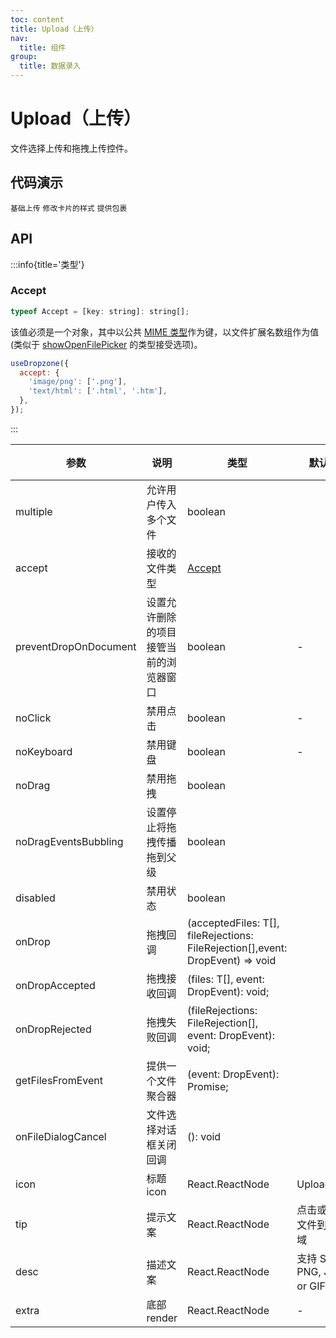 ```yaml
---
toc: content
title: Upload（上传）
nav:
  title: 组件
group:
  title: 数据录入
---
```


# Upload（上传）

文件选择上传和拖拽上传控件。

## 代码演示

<code src="./basic.tsx">基础上传</code>
<code src="./info.tsx">修改卡片的样式</code>
<code src="./custom-render.tsx">提供包裹</code>

## API

:::info{title='类型'}

### Accept

```js
typeof Accept = [key: string]: string[];
```

该值必须是一个对象，其中以公共 [MIME 类型](https://developer.mozilla.org/en-US/docs/Web/HTTP/Basics_of_HTTP/MIME_types/Common_types)作为键，以文件扩展名数组作为值(类似于 [showOpenFilePicker](https://developer.mozilla.org/en-US/docs/Web/API/window/showOpenFilePicker) 的类型接受选项)。

```js
useDropzone({
  accept: {
    'image/png': ['.png'],
    'text/html': ['.html', '.htm'],
  },
});
```

:::

| 参数                  | 说明                                   | 类型                                                                           | 默认值                         | 版本 |
| --------------------- | -------------------------------------- | ------------------------------------------------------------------------------ | ------------------------------ | ---- |
| multiple              | 允许用户传入多个文件                   | boolean                                                                        |                                |      |
| accept                | 接收的文件类型                         | [Accept](#accept)                                                              |                                |      |
| preventDropOnDocument | 设置允许删除的项目接管当前的浏览器窗口 | boolean                                                                        | -                              |      |
| noClick               | 禁用点击                               | boolean                                                                        | -                              |      |
| noKeyboard            | 禁用键盘                               | boolean                                                                        | -                              |      |
| noDrag                | 禁用拖拽                               | boolean                                                                        |                                |      |
| noDragEventsBubbling  | 设置停止将拖拽传播拖到父级             | boolean                                                                        |                                |      |
| disabled              | 禁用状态                               | boolean                                                                        |                                |      |
| onDrop                | 拖拽回调                               | (acceptedFiles: T[], fileRejections: FileRejection[],event: DropEvent) => void |                                |
| onDropAccepted        | 拖拽接收回调                           | (files: T[], event: DropEvent): void;                                          |                                |      |
| onDropRejected        | 拖拽失败回调                           | (fileRejections: FileRejection[], event: DropEvent): void;                     |                                |      |
| getFilesFromEvent     | 提供一个文件聚合器                     | (event: DropEvent): Promise;                                                   |                                |      |
| onFileDialogCancel    | 文件选择对话框关闭回调                 | (): void                                                                       |                                |      |
| icon                  | 标题 icon                              | React.ReactNode                                                                | UploadIcon                     |      |
| tip                   | 提示文案                               | React.ReactNode                                                                | 点击或拖拽文件到此区域         |      |
| desc                  | 描述文案                               | React.ReactNode                                                                | 支持 SVG, PNG, JPG or GIF 格式 |      |
| extra                 | 底部 render                            | React.ReactNode                                                                | -                              |      |
